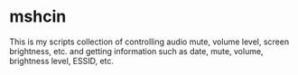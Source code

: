 # mshcin
This is my scripts collection of controlling audio mute, volume level, screen brightness, etc. and getting information such as date, mute, volume, brightness level, ESSID, etc.
